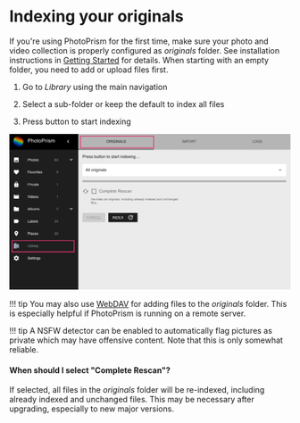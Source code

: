 # Indexing your originals #

If you're using PhotoPrism for the first time, make sure your photo and video 
collection is properly configured as *originals* folder.
See installation instructions in [Getting Started](../../getting-started/index.md) for details.
When starting with an empty folder, you need to add or upload files first.

1. Go to *Library* using the main navigation

2. Select a sub-folder or keep the default to index all files

3. Press button to start indexing

![Screenshot](img/index.png)

!!! tip
    You may also use [WebDAV](webdav.md) for adding files to the *originals* folder.
    This is especially helpful if PhotoPrism is running on a remote server.

!!! tip 
    A NSFW detector can be enabled to automatically flag pictures as private which 
    may have offensive content. Note that this is only somewhat reliable. 

#### When should I select "Complete Rescan"? ####

If selected, all files in the *originals* folder will be re-indexed, including already indexed and unchanged files. 
This may be necessary after upgrading, especially to new major versions.

